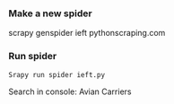 ### Make a new spider
scrapy genspider ieft pythonscraping.com

### Run spider 
 
`Srapy run spider ieft.py`

Search in console:
Avian Carriers